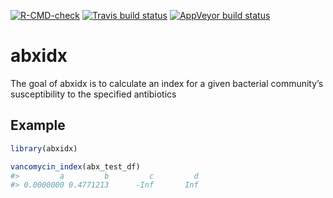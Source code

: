 
<!-- badges: start -->

[![R-CMD-check](https://github.com/vitu1/abxidx/workflows/R-CMD-check/badge.svg)](https://github.com/vitu1/abxidx/actions)
[![Travis build
status](https://travis-ci.com/vitu1/abxidx.svg?branch=main)](https://travis-ci.com/vitu1/abxidx)
[![AppVeyor build
status](https://ci.appveyor.com/api/projects/status/github/vitu1/abxidx?branch=master&svg=true)](https://ci.appveyor.com/project/VincentTu/abxidx)

<!-- badges: end -->

# abxidx

The goal of abxidx is to calculate an index for a given bacterial
community’s susceptibility to the specified
antibiotics

<!-- ## Installation -->

<!-- You can install the released version of abxidx from [CRAN](https://CRAN.R-project.org) with: -->

<!-- ``` r -->

<!-- install.packages("abxidx") -->

<!-- ``` -->

## Example

``` r
library(abxidx)

vancomycin_index(abx_test_df)
#>         a         b         c         d 
#> 0.0000000 0.4771213      -Inf       Inf
```

